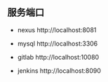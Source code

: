 ## 服务端口
- nexus
http://localhost:8081

- mysql
http://localhost:3306

- gitlab
http://localhost:10080

- jenkins
http://localhost:8090